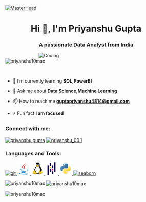 [![MasterHead](https://www.blueoceanglobaltech.com/wp-content/uploads/2021/08/Data-Science-Banner.jpg)](https://priyanshu10max.io)
<h1 align="center">Hi 👋, I'm Priyanshu Gupta</h1>
<h3 align="center">A passionate Data Analyst from India</h3>
<img align="right" alt="Coding" width="400" src="https://chools.in/wp-content/uploads/dt-1.gif">

<p align="left"> <img src="https://komarev.com/ghpvc/?username=priyanshu10max&label=Profile%20views&color=0e75b6&style=flat" alt="priyanshu10max" /> </p>

<p align="left"> <a href="https://twitter.com/" target="blank"><img src="https://img.shields.io/twitter/follow/?logo=twitter&style=for-the-badge" alt="" /></a> </p>

- 🌱 I’m currently learning **SQL,PowerBI**

- 💬 Ask me about **Data Science,Machine Learning**

- 📫 How to reach me **guptapriyanshu4814@gmail.com**

- ⚡ Fun fact **I am focused**

<h3 align="left">Connect with me:</h3>
<p align="left">
<a href="https://linkedin.com/in/priyanshu gupta" target="blank"><img align="center" src="https://raw.githubusercontent.com/rahuldkjain/github-profile-readme-generator/master/src/images/icons/Social/linked-in-alt.svg" alt="priyanshu gupta" height="30" width="40" /></a>
<a href="https://instagram.com/priyanshu_00.1" target="blank"><img align="center" src="https://raw.githubusercontent.com/rahuldkjain/github-profile-readme-generator/master/src/images/icons/Social/instagram.svg" alt="priyanshu_00.1" height="30" width="40" /></a>
</p>

<h3 align="left">Languages and Tools:</h3>
<p align="left"> <a href="https://git-scm.com/" target="_blank" rel="noreferrer"> <img src="https://www.vectorlogo.zone/logos/git-scm/git-scm-icon.svg" alt="git" width="40" height="40"/> </a> <a href="https://www.java.com" target="_blank" rel="noreferrer"> <img src="https://raw.githubusercontent.com/devicons/devicon/master/icons/java/java-original.svg" alt="java" width="40" height="40"/> </a> <a href="https://www.linux.org/" target="_blank" rel="noreferrer"> <img src="https://raw.githubusercontent.com/devicons/devicon/master/icons/linux/linux-original.svg" alt="linux" width="40" height="40"/> </a> <a href="https://pandas.pydata.org/" target="_blank" rel="noreferrer"> <img src="https://raw.githubusercontent.com/devicons/devicon/2ae2a900d2f041da66e950e4d48052658d850630/icons/pandas/pandas-original.svg" alt="pandas" width="40" height="40"/> </a> <a href="https://www.python.org" target="_blank" rel="noreferrer"> <img src="https://raw.githubusercontent.com/devicons/devicon/master/icons/python/python-original.svg" alt="python" width="40" height="40"/> </a> <a href="https://seaborn.pydata.org/" target="_blank" rel="noreferrer"> <img src="https://seaborn.pydata.org/_images/logo-mark-lightbg.svg" alt="seaborn" width="40" height="40"/> </a> </p>

<p><img align="left" src="https://github-readme-stats.vercel.app/api/top-langs?username=priyanshu10max&show_icons=true&locale=en&layout=compact" alt="priyanshu10max" /></p>

<p>&nbsp;<img align="center" src="https://github-readme-stats.vercel.app/api?username=priyanshu10max&show_icons=true&locale=en" alt="priyanshu10max" /></p>

<p><img align="center" src="https://github-readme-streak-stats.herokuapp.com/?user=priyanshu10max&" alt="priyanshu10max" /></p>
